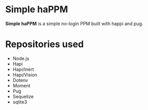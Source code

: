 # Simple haPPM

**Simple haPPM** is a simple no-login PPM built with happi and pug.

# Repositories used
- Node.js
- Hapi
- Hapi/Inert
- Hapi/Vision
- Dotenv
- Moment
- Pug
- Sequelize
- sqlite3
